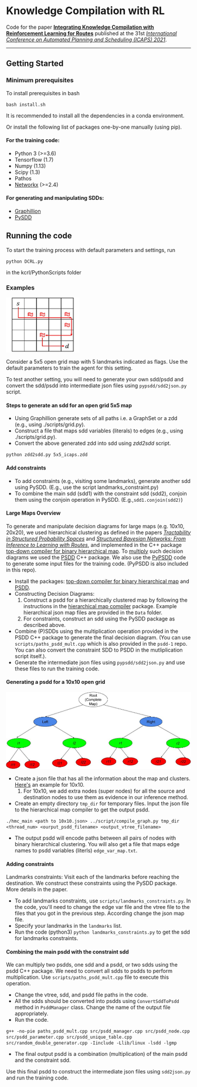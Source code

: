 
# Knowledge Compilation with RL

Code for the paper [**Integrating Knowledge Compilation with Reinforcement Learning for Routes**](https://ojs.aaai.org/index.php/ICAPS/article/view/16002/15813) published at the 31st [*International Conference on Automated Planning and Scheduling (ICAPS) 2021*](https://icaps21.icaps-conference.org/home/).

***

## Getting Started

### Minimum prerequisites

To install prerequisites in bash 
```
bash install.sh
```
It is recommended to install all the dependencies in a conda environment.

Or install the following list of packages one-by-one manually (using pip).

#### For the training code:

* Python 3 (>=3.6)
* Tensorflow (1.7)
* Numpy (1.13)
* Scipy (1.3)
* Pathos
* [Networkx](https://networkx.org/) (>=2.4)

#### For generating and manipulating SDDs:

* [Graphillion](https://github.com/takemaru/graphillion) 
* [PySDD](https://github.com/wannesm/PySDD)

## Running the code

To start the training process with default parameters and settings, run
```
python DCRL.py
```
in the kcrl/PythonScripts folder 

### Examples

<!-- ![5x5](./images/5x5.jpg) -->
<img src="./images/5x5.jpg" alt="5x5" width="200" height="150">

Consider a 5x5 open grid map with 5 landmarks indicated as flags. Use the default parameters to train the agent for this setting.

To test another setting, you will need to generate your own sdd/psdd and convert the sdd/psdd into intermediate json files using `pypsdd/sdd2json.py` script.

#### Steps to generate an sdd for an open grid 5x5 map

* Using Graphillion generate sets of all paths i.e. a GraphSet or a zdd (e.g., using ./scripts/grid.py).
* Construct a file that maps sdd variables (literals) to edges (e.g., using ./scripts/grid.py).
* Convert the above generated zdd into sdd using *zdd2sdd* script.
```
python zdd2sdd.py 5x5_icaps.zdd
```
#### Add constraints

* To add constraints (e.g., visiting some landmarks), generate another sdd using PySDD. (E.g., use the script landmarks_constraint.py)
* To combine the main sdd (sdd1) with the constraint sdd (sdd2), conjoin them using the conjoin operation in PySDD. (E.g.,`sdd1.conjoin(sdd2)`)

#### Large Maps Overview

To generate and manipulate decision diagrams for large maps (e.g. 10x10, 20x20), we used hierarchical clustering as defined in the papers [*Tractability in Structured Probability Spaces*](https://proceedings.neurips.cc/paper/2017/file/deb54ffb41e085fd7f69a75b6359c989-Paper.pdf) and [*Structured Bayesian Networks: From Inference to Learning with Routes*](https://ojs.aaai.org//index.php/AAAI/article/view/4796), and implemented in the C++ package [top-down compiler for binary hierarchical map](https://github.com/rlr-smu/hierarchical_map_compiler). To [multiply](https://proceedings.neurips.cc/paper/2016/file/5a7f963e5e0504740c3a6b10bb6d4fa5-Paper.pdf) such decision diagrams we used the [PSDD](https://github.com/rlr-smu/psdd-1) C++ package. We also use the [PyPSDD](https://github.com/art-ai/pypsdd) code to generate some input files for the training code. (PyPSDD is also included in this repo). 

* Install the packages: [top-down compiler for binary hierarchical map](https://github.com/rlr-smu/hierarchical_map_compiler) and [PSDD](https://github.com/rlr-smu/psdd-1).
* Constructing Decision Diagrams:
    1. Construct a psdd for a hierarchically clustered map by following the instructions in the [hierarchical map compiler](https://github.com/hahaXD/hierarchical_map_compiler) package. Example hierarchical json map files are provided in the `Data` folder.
    2. For constraints, construct an sdd using the PySDD package as described above.
* Combine (P)SDDs using the multiplication operation provided in the PSDD C++ package to generate the final decision diagram. (You can use `scripts/paths_psdd_mult.cpp` which is also provided in the `psdd-1` repo. You can also convert the constraint SDD to PSDD in the mutliplication script itself.).
* Generate the intermediate json files using `pypsdd/sdd2json.py` and use these files to run the training code.

#### Generating a psdd for a 10x10 open grid

<img src="./images/hier_clust.jpg" alt="Hierarchical Clustering Tree" width="" height="">

* Create a json file that has all the information about the map and clusters. [Here's](https://github.com/rlr-smu/kcrl-icaps21/blob/main/data/sddFiles/10x10/10x10.json) an example for 10x10.
    1. For 10x10, we add extra nodes (super nodes) for all the source and destination nodes to use them as evidence in our inference method. 
* Create an empty directory `tmp_dir` for temporary files. Input the json file to the hierarchical map compiler to get the output psdd.
```
./hmc_main <path to 10x10.json> ../script/compile_graph.py tmp_dir <thread_num> <ourput_psdd_filename> <output_vtree_filename>
```
* The output psdd will encode paths between all pairs of nodes with binary hierarchical clustering. You will also get a file that maps edge names to psdd variables (literls) `edge_var_map.txt`.

#### Adding constraints

Landmarks constraints: Visit each of the landmarks before reaching the destination. We construct these constraints using the PySDD package. More details in the paper.

* To add landmarks constraints, use `scripts/landmarks_constraints.py`. In the code, you'll need to change the edge var file and the vtree file to the files that you got in the previous step. According change the json map file.
* Specify your landmarks in the `landmarks` list.
* Run the code (python3) `python landmarks_constraints.py` to get the sdd for landmarks constraints.

#### Combining the main psdd with the constraint sdd

We can multiply two psdds, one sdd and a psdd, or two sdds using the psdd C++ package. We need to convert all sdds to psdds to perform multiplication. Use `scripts/paths_psdd_mult.cpp` file to execute this operation.
* Change the vtree, sdd, and psdd file paths in the code.
* All the sdds should be converted into psdds using `ConvertSddToPsdd` method in `PsddManager` class. Change the name of the output file appropriately.
* Run the code.
```
g++ -no-pie paths_psdd_mult.cpp src/psdd_manager.cpp src/psdd_node.cpp src/psdd_parameter.cpp src/psdd_unique_table.cpp src/random_double_generator.cpp -Iinclude -Llib/linux -lsdd -lgmp
```
* The final output psdd is a combination (multiplication) of the main psdd and the constraint sdd.

Use this final psdd to construct the intermediate json files using `sdd2json.py` and run the training code.
